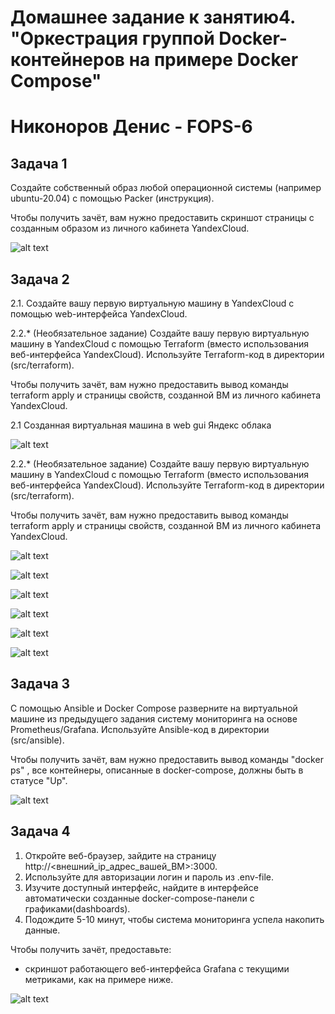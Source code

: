 # Домашнее задание к занятию4. "Оркестрация группой Docker-контейнеров на примере Docker Compose"

# Никоноров Денис - FOPS-6

## Задача 1

Создайте собственный образ любой операционной системы (например ubuntu-20.04) с помощью Packer (инструкция).

Чтобы получить зачёт, вам нужно предоставить скриншот страницы с созданным образом из личного кабинета YandexCloud.

![alt text](/img/1.png)

## Задача 2

2.1. Создайте вашу первую виртуальную машину в YandexCloud с помощью web-интерфейса YandexCloud.

2.2.* (Необязательное задание)
Создайте вашу первую виртуальную машину в YandexCloud с помощью Terraform (вместо использования веб-интерфейса YandexCloud). Используйте Terraform-код в директории (src/terraform).

Чтобы получить зачёт, вам нужно предоставить вывод команды terraform apply и страницы свойств, созданной ВМ из личного кабинета YandexCloud.

2.1 Созданная виртуальная машина в web gui Яндекс облака

![alt text](/img/2.png)

2.2.* (Необязательное задание)
Создайте вашу первую виртуальную машину в YandexCloud с помощью Terraform (вместо использования веб-интерфейса YandexCloud). Используйте Terraform-код в директории (src/terraform).

Чтобы получить зачёт, вам нужно предоставить вывод команды terraform apply и страницы свойств, созданной ВМ из личного кабинета YandexCloud.

![alt text](/img/3.png)

![alt text](/img/4.png)

![alt text](/img/5.png)

![alt text](/img/6.png)

![alt text](/img/2.png)

![alt text](/img/8.png)

## Задача 3

С помощью Ansible и Docker Compose разверните на виртуальной машине из предыдущего задания систему мониторинга на основе Prometheus/Grafana. Используйте Ansible-код в директории (src/ansible).

Чтобы получить зачёт, вам нужно предоставить вывод команды "docker ps" , все контейнеры, описанные в docker-compose, должны быть в статусе "Up".

![alt text](/img/9.png)

## Задача 4

1. Откройте веб-браузер, зайдите на страницу http://<внешний_ip_адрес_вашей_ВМ>:3000.
2. Используйте для авторизации логин и пароль из .env-file.
3. Изучите доступный интерфейс, найдите в интерфейсе автоматически созданные docker-compose-панели с графиками(dashboards).
4. Подождите 5-10 минут, чтобы система мониторинга успела накопить данные.

Чтобы получить зачёт, предоставьте:

* скриншот работающего веб-интерфейса Grafana с текущими метриками, как на примере ниже.

![alt text](/img/10.png)